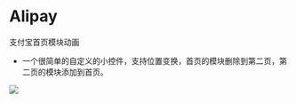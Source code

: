 # Alipay
支付宝首页模块动画
* 一个很简单的自定义的小控件，支持位置变换，首页的模块删除到第二页，第二页的模块添加到首页。


![](http://oc164vmyr.bkt.clouddn.com/lion/AliPay/Alipay.gif)


